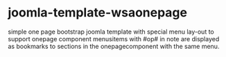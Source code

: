 # joomla-template-wsaonepage
simple one page bootstrap joomla template
with special menu lay-out to support onepage component
menusitems with #op# in note are displayed as bookmarks to sections in the onepagecomponent with the same menu.
